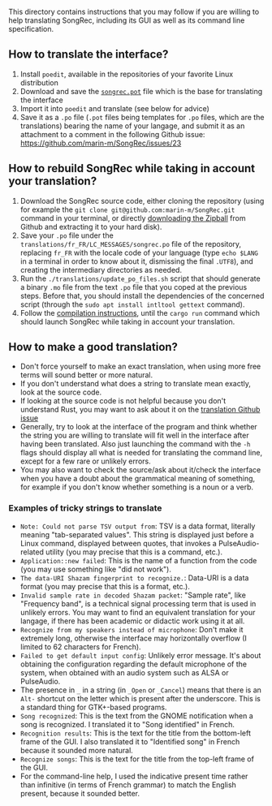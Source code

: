 This directory contains instructions that you may follow if you are willing to help translating SongRec, including its GUI as well as its command line specification.

## How to translate the interface?

1. Install `poedit`, available in the repositories of your favorite Linux distribution
2. Download and save the [`songrec.pot`](https://github.com/marin-m/SongRec/raw/master/translations/songrec.pot) file which is the base for translating the interface
3. Import it into `poedit` and translate (see below for advice)
4. Save it as a `.po` file (`.pot` files being templates for `.po` files, which are the translations) bearing the name of your langage, and submit it as an attachment to a comment in the following Github issue: https://github.com/marin-m/SongRec/issues/23

## How to rebuild SongRec while taking in account your translation?

1. Download the SongRec source code, either cloning the repository (using for example the `git clone git@github.com:marin-m/SongRec.git` command in your terminal, or directly [downloading the Zipball](https://github.com/marin-m/SongRec/archive/refs/heads/master.zip) from Github and extracting it to your hard disk).
2. Save your `.po` file under the `translations/fr_FR/LC_MESSAGES/songrec.po` file of the repository, replacing `fr_FR` with the locale code of your language (type `echo $LANG` in a terminal in order to know about it, dismissing the final `.UTF8`), and creating the intermediary directories as needed.
3. Run the `./translations/update_po_files.sh` script that should generate a binary `.mo` file from the text `.po` file that you coped at the previous steps. Before that, you should install the dependencies of the concerned script (through the `sudo apt install intltool gettext` command).
4. Follow the [compilation instructions](https://github.com/marin-m/SongRec#compilation), until the `cargo run` command which should launch SongRec while taking in account your translation.

## How to make a good translation?

* Don't force yourself to make an exact translation, when using more free terms will sound better or more natural.
* If you don't understand what does a string to translate mean exactly, look at the source code.
* If looking at the source code is not helpful because you don't understand Rust, you may want to ask about it on the [translation Github issue](https://github.com/marin-m/SongRec/issues/23)
* Generally, try to look at the interface of the program and think whether the string you are willing to translate will fit well in the interface after having been translated. Also just launching the command with the `-h` flags should display all what is needed for translating the command line, except for a few rare or unlikely errors.
* You may also want to check the source/ask about it/check the interface when you have a doubt about the grammatical meaning of something, for example if you don't know whether something is a noun or a verb.

### Examples of tricky strings to translate

* `Note: Could not parse TSV output from`: TSV is a data format, literally meaning "tab-separated values". This string is displayed just before a Linux command, displayed between quotes, that invokes a PulseAudio-related utility (you may precise that this is a command, etc.).
* `Application::new failed`: This is the name of a function from the code (you may use something like "did not work").
* `The data-URI Shazam fingerprint to recognize.`: Data-URI is a data format (you may precise that this is a format, etc.).
* `Invalid sample rate in decoded Shazam packet`: "Sample rate", like "Frequency band", is a technical signal processing term that is used in unlikely errors. You may want to find an equivalent translation for your langage, if there has been academic or didactic work using it at all.
* `Recognize from my speakers instead of microphone`: Don't make it extremely long, otherwise the interface may horizontally overflow (I limited to 62 characters for French).
* `Failed to get default input config`: Unlikely error message. It's about obtaining the configuration regarding the default microphone of the system, when obtained with an audio system such as ALSA or PulseAudio.
* The presence in `_` in a string (in `_Open` or `_Cancel`) means that there is an `Alt-` shortcut on the letter which is present after the underscore. This is a standard thing for GTK+-based programs.
* `Song recognized`: This is the text from the GNOME notification when a song is recognized. I translated it to "Song identified" in French.
* `Recognition results`: This is the text for the title from the bottom-left frame of the GUI. I also translated it to "Identified song" in French because it sounded more natural.
* `Recognize songs`: This is the text for the title from the top-left frame of the GUI.
* For the command-line help, I used the indicative present time rather than infinitive (in terms of French grammar) to match the English present, because it sounded better.
